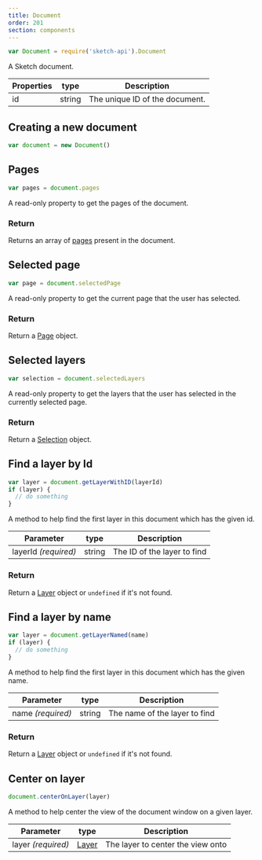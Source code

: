 ```yaml
---
title: Document
order: 201
section: components
---
```


```javascript
var Document = require('sketch-api').Document
```

A Sketch document.

| Properties | type   | Description                    |
| ---------- | ------ | ------------------------------ |
| id         | string | The unique ID of the document. |

## Creating a new document

```javascript
var document = new Document()
```

## Pages

```javascript
var pages = document.pages
```

A read-only property to get the pages of the document.

### Return

Returns an array of [pages](#page) present in the document.

## Selected page

```javascript
var page = document.selectedPage
```

A read-only property to get the current page that the user has selected.

### Return

Return a [Page](#page) object.

## Selected layers

```javascript
var selection = document.selectedLayers
```

A read-only property to get the layers that the user has selected in the currently selected page.

### Return

Return a [Selection](#selection) object.

## Find a layer by Id

```javascript
var layer = document.getLayerWithID(layerId)
if (layer) {
  // do something
}
```

A method to help find the first layer in this document which has the given id.

| Parameter            | type   | Description                 |
| -------------------- | ------ | --------------------------- |
| layerId _(required)_ | string | The ID of the layer to find |

### Return

Return a [Layer](#layer) object or `undefined` if it's not found.

## Find a layer by name

```javascript
var layer = document.getLayerNamed(name)
if (layer) {
  // do something
}
```

A method to help find the first layer in this document which has the given name.

| Parameter         | type   | Description                   |
| ----------------- | ------ | ----------------------------- |
| name _(required)_ | string | The name of the layer to find |

### Return

Return a [Layer](#layer) object or `undefined` if it's not found.

## Center on layer

```javascript
document.centerOnLayer(layer)
```

A method to help center the view of the document window on a given layer.

| Parameter          | type            | Description                       |
| ------------------ | --------------- | --------------------------------- |
| layer _(required)_ | [Layer](#layer) | The layer to center the view onto |
